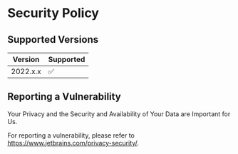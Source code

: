 # Security Policy

## Supported Versions

| Version  | Supported          |
|----------|--------------------|
| 2022.x.x | :white_check_mark: |

## Reporting a Vulnerability

Your Privacy and the Security and Availability of Your Data are Important for Us.

For reporting a vulnerability, please refer to https://www.jetbrains.com/privacy-security/.